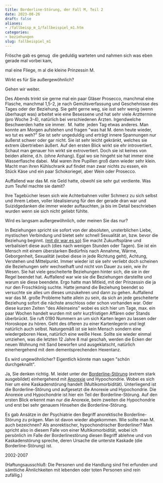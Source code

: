 ```yaml
---
title: Borderline-Störung, der Fall M, Teil 2
date: 2023-08-26
draft: false
aliases:
- /fallbeisp_m_1/fallbeispiel_m1.htm
categories:
- beziehungen
slug: fallbeispiel_m1
---
```





Frösche gab es genug  die
geduldig warteten und
nahmen sich was eben gerade mal vorbei kam,

mal eine Fliege, m al die kleine Prinzessin M.

Wirkt es für Sie außergewöhnlich?

Gehen wir weiter.

Des Abends trinkt sie gerne
mal ein paar Gläser Prosecco, manchmal eine Flasche, manchmal 1,5-2, je nach
Gemütsverfassung und Geschehnisse des Tages oder der Beziehung. Sie geht gerne weg, sie
isst sehr
wenig (wenn überhaupt was) arbeitet wie eine Besessene und hat sehr viele
Arzttermine (pro Woche 3-4), natürlich bei
verschiedenen Ärzten. Irgendwelche Beschwerden hatte sie immer.  M.
hatte  jeden Tag etwas anderes. Man konnte am Morgen aufstehen und
fragen "was hat M. denn heute wieder, wo tut es weh?" Sie ist sehr ungeduldig und erträgt innere
Spannungen nur äußerst schwer oder gar nicht. Sie ist sehr leicht gekränkt,
welches sie extrem übertrieben äußert. Auf den ersten Blick wirkt sie ehr
introvertiert. Schaut man genauer hin wirkt sie extrovertiert. Doch sie ist
keines von beiden alleine, d.h. (ohne Anhang). Egal wo sie hingeht sie hat
immer eine Wasserflasche dabei.  Mal waren ihre Pupillen groß dann wieder
sehr klein. Macht man ihren Kühlschrank
auf findet man zwar nichts zu essen, ein Stück Käse und ein paar Schokoriegel,
aber Wein oder Prosecco.

Auffallend war das M. nie Geld
hatte, obwohl sie sehr gut verdiente. Was zum Teufel machte sie damit?

Ihre Tagebücher lesen sich
wie Achterbahnen voller Schmerz zu sich selbst und ihrem Leben, voller
Idealisierung für den der gerade dran war und  Suizidgedanken die immer
wieder auftauchten, ja bis im Detail beschrieben wurden wenn sie sich nicht
geliebt fühlte.

Wird es langsam außergewöhnlich,
oder meinen Sie das nur?

In Beziehungen spricht sie
sofort von der absoluten, unsterblichen Liebe, mystischen Verbindung und bietet sehr schnell
Sexualität an, bzw. bevor die Beziehung beginnt. [(mit
dir war es so)](https://borderliner.ch/beziehung/beziehung2/beziehung2.htm) Sie macht Zukunftspläne und
verbalisiert diese auch (dies nach wenigen Stunden oder Tagen). Sie ist ein
Mensch mit einem überstarken Bedürfnis nach Annahme, Wärme, Geborgenheit,
Sexualität (wobei diese in jede Richtung geht), Achtung, Verstehen und Mittelpunkt. Immer wieder ist sie sehr
verliebt doch scheinen die Beziehungen sehr wechselhaft und nicht von Dauer zu
sein, wie ihr Wesen. Sie hat viele gescheiterte Beziehungen hinter sich, die sie
in der Regel beendet hat. Auffallend war wie sie die Beziehungen darstellte und
warum sie diese beendete. Ergo hatte man Mitleid, mit der Prinzessin die ja nur
den Froschkönig suchte. Hatte jemand die Beziehung beendet so versuchte sie
alles um dieses umzukehren und dann zu gehen. Auffallend war das M. große Probleme hatte allein zu sein, da sich an jede gescheiterte Beziehung sofort die
nächste anschloss oder schon vorhanden war. Oder diese kurzen Zeiten "des
Alleinseins" wobei es sich hier um Tage, max. ein paar Wochen handelt
wurden mit sehr kurzfristigen Affären oder Stands überbrückt. Sie ruft 0190
Nummern an um sich Karten legen zu lassen oder Horoskope zu hören. Geht des
öfteren zu einer Kartenlegerin und legt natürlich auch selbst. Naturgemäß
ist sie kein Mensch sondern eine wiedergeboren Hexe, natürlich eine weiße
Hexe. Sollte sie wieder einmal umziehen, was die letzten 12 Jahre 8 mal geschah,
werden die Ecken der neuen Wohnung mit Sand beworfen und ausgeklatscht,
natürlich einerhergehend mit dem dementsprechenden Hexentanz.

Es wird ungewöhnlicher? Eigentlich
könnte man sagen "schön durchgeknallt".

Ja,
Sie denken richtig. M. leidet unter der [Borderline-Störung](https://borderliner.ch/bord/bord1/bord1.html) (extrem stark
ausgebildet) einhergehend mit [Anorexie](https://borderliner.ch/ess/esst1.html) und Hypochondrie. Wobei es sich hier um
eine Kaskadenstörung handelt (Multikomorbidität). Unterliegend ist die
Borderline-Störung und
aufgesetzt die Anorexie und Hypochondrie. Die Anorexie und Hypochondrie ist hier
ein Teil der Borderline-Störung. Auf den ersten Blick erkennt man nur die
Anorexie, beim zweiten die Hypochondrie und erst bei sehr genauem Hinsehen die
Borderline-Störung.

Es gab Ansätze in der
Psychiatrie den Begriff anorektische Borderline-Störung zu prägen. Man ist
davon wieder abgekommen. Wie sollte man M. auch bezeichnen? Als anorektischer,
hypochondrischer Borderliner? Man spricht also in diesem Falle von einer
Multikomorbidität, wobei ich persönlich im Falle der Borderlinestörung diesen
Begriff ablehne und von  Kaskadenstörung spreche, deren Ursache die unterste Kaskade
(die Borderline-Störung) ist.

  2002-2007

(Haftungsausschluß: Die Personen und die
Handlung sind frei erfunden und sämtliche Ähnlichkeiten mit lebenden
oder toten Personen sind rein zufällig.)

